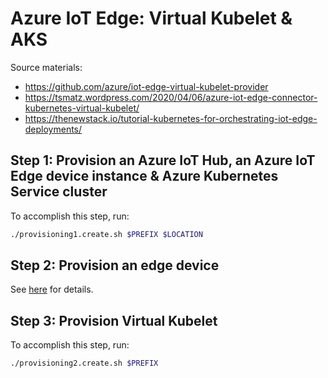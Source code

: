 # Azure IoT Edge: Virtual Kubelet & AKS

Source materials:

* https://github.com/azure/iot-edge-virtual-kubelet-provider
* https://tsmatz.wordpress.com/2020/04/06/azure-iot-edge-connector-kubernetes-virtual-kubelet/
* https://thenewstack.io/tutorial-kubernetes-for-orchestrating-iot-edge-deployments/

## Step 1: Provision an Azure IoT Hub, an Azure IoT Edge device instance & Azure Kubernetes Service cluster

To accomplish this step, run:

```bash
./provisioning1.create.sh $PREFIX $LOCATION
```

## Step 2: Provision an edge device

See [here](../iot-edge-with-ansible) for details.

## Step 3: Provision Virtual Kubelet

To accomplish this step, run:

```bash
./provisioning2.create.sh $PREFIX
```
